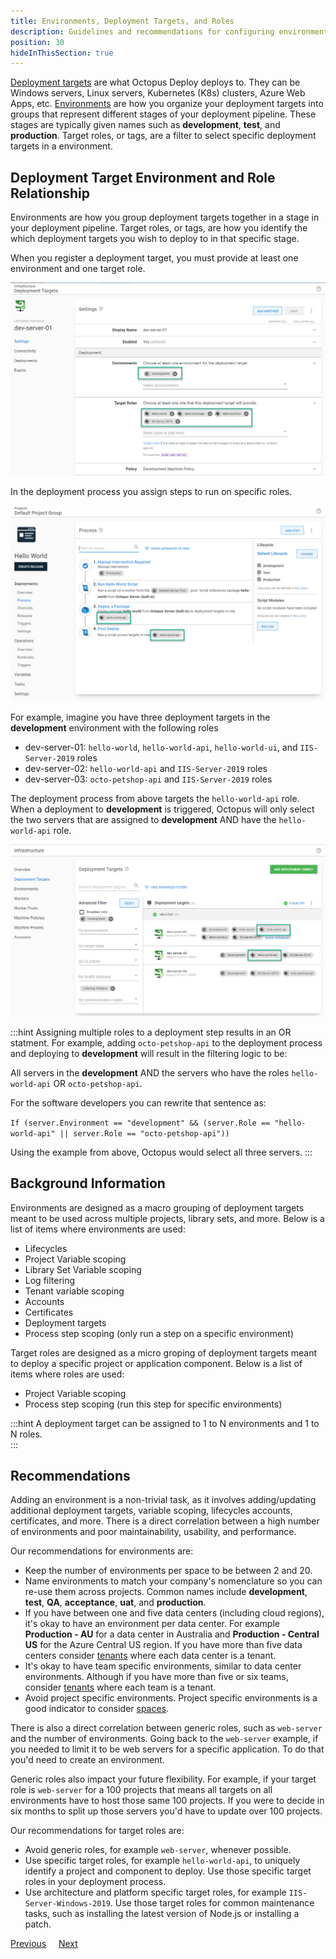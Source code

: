 ```yaml
---
title: Environments, Deployment Targets, and Roles
description: Guidelines and recommendations for configuring environments, deployment targets, and lifecycles in Octopus Deploy.
position: 30
hideInThisSection: true
---
```


[Deployment targets](/docs/infrastructure/deployment-targets/index.md) are what Octopus Deploy deploys to.  They can be Windows servers, Linux servers, Kubernetes (K8s) clusters, Azure Web Apps, etc.  [Environments](/docs/infrastructure/environments/index.md) are how you organize your deployment targets into groups that represent different stages of your deployment pipeline.  These stages are typically given names such as **development**, **test**, and **production**.  Target roles, or tags, are a filter to select specific deployment targets in a environment.

## Deployment Target Environment and Role Relationship
Environments are how you group deployment targets together in a stage in your deployment pipeline.  Target roles, or tags, are how you identify the which deployment targets you wish to deploy to in that specific stage.

When you register a deployment target, you must provide at least one environment and one target role.

![environment and roles for targets](images/registering-deployment-target.png)

In the deployment process you assign steps to run on specific roles.

![deployment process role assignment](images/target-roles-in-deployment-process.png)

For example, imagine you have three deployment targets in the **development** environment with the following roles
- dev-server-01: `hello-world`, `hello-world-api`, `hello-world-ui`, and `IIS-Server-2019` roles
- dev-server-02: `hello-world-api` and `IIS-Server-2019` roles
- dev-server-03: `octo-petshop-api` and `IIS-Server-2019` roles

The deployment process from above targets the `hello-world-api` role.  When a deployment to **development** is triggered, Octopus will only select the two servers that are assigned to **development** AND have the `hello-world-api` role.

![octopus selecting deployment targets](images/selecting-target-roles.png)

:::hint
Assigning multiple roles to a deployment step results in an OR statment.  For example, adding `octo-petshop-api` to the deployment process and deploying to **development** will result in the filtering logic to be: 

All servers in the **development** AND the servers who have the roles `hello-world-api` OR `octo-petshop-api`.  

For the software developers you can rewrite that sentence as:

`If (server.Environment == "development" && (server.Role == "hello-world-api" || server.Role == "octo-petshop-api"))`

Using the example from above, Octopus would select all three servers.
:::

## Background Information

Environments are designed as a macro grouping of deployment targets meant to be used across multiple projects, library sets, and more.  Below is a list of items where environments are used:

- Lifecycles
- Project Variable scoping
- Library Set Variable scoping
- Log filtering
- Tenant variable scoping
- Accounts
- Certificates
- Deployment targets
- Process step scoping (only run a step on a specific environment)

Target roles are designed as a micro groping of deployment targets meant to deploy a specific project or application component.  Below is a list of items where roles are used:

- Project Variable scoping
- Process step scoping (run this step for specific environments)

:::hint
A deployment target can be assigned to 1 to N environments and 1 to N roles.  
:::

## Recommendations

Adding an environment is a non-trivial task, as it involves adding/updating additional deployment targets, variable scoping, lifecycles accounts, certificates, and more.  There is a direct correlation between a high number of environments and poor maintainability, usability, and performance.  

Our recommendations for environments are:
- Keep the number of environments per space to be between 2 and 20.  
- Name environments to match your company's nomenclature so you can re-use them across projects.  Common names include **development**, **test**, **QA**, **acceptance**, **uat**, and **production**.
- If you have between one and five data centers (including cloud regions), it's okay to have an environment per data center.  For example **Production - AU** for a data center in Australia and **Production - Central US** for the Azure Central US region. If you have more than five data centers consider [tenants](/docs/deployments/patterns/multi-tenant-deployments/index.md) where each data center is a tenant.
- It's okay to have team specific environments, similar to data center environments.  Although if you have more than five or six teams, consider [tenants](/docs/deployments/patterns/multi-tenant-deployments/index.md) where each team is a tenant.
- Avoid project specific environments.  Project specific environments is a good indicator to consider [spaces](/docs/administration/spaces/index.md).  

There is also a direct correlation between generic roles, such as `web-server` and the number of environments.  Going back to the `web-server` example, if you needed to limit it to be web servers for a specific application.  To do that you'd need to create an environment.

Generic roles also impact your future flexibility.  For example, if your target role is `web-server` for a 100 projects that means all targets on all environments have to host those same 100 projects.  If you were to decide in six months to split up those servers you'd have to update over 100 projects.

Our recommendations for target roles are:
- Avoid generic roles, for example `web-server`, whenever possible.
- Use specific target roles, for example `hello-world-api`, to uniquely identify a project and component to deploy.  Use those specific target roles in your deployment process.
- Use architecture and platform specific target roles, for example `IIS-Server-Windows-2019`.  Use those target roles for common maintenance tasks, such as installing the latest version of Node.js or installing a patch.

<span><a class="btn btn-outline-dark" href="/docs/getting-started/best-practices/spaces-recommendations">Previous</a></span>&nbsp;&nbsp;&nbsp;&nbsp;&nbsp;<span><a class="btn btn-success" href="/docs/getting-started/best-practices/worker-configuration">Next</a></span>
